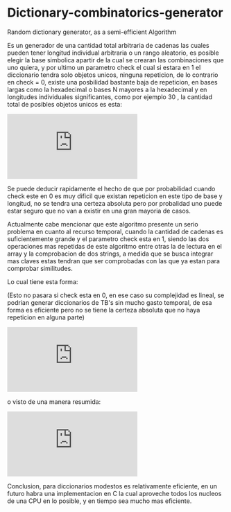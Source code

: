 # Dictionary-combinatorics-generator
Random dictionary generator, as a semi-efficient Algorithm

Es un generador de una cantidad total arbitraria de cadenas las cuales pueden tener longitud individual arbitraria o un rango aleatorio, es posible elegir la base simbolica apartir de la cual se crearan las combinaciones que uno quiera, y por ultimo un parametro check el cual si estara en 1 el diccionario tendra solo objetos unicos, ninguna repeticion, de lo contrario en check = 0, existe una posbilidad bastante baja de repeticion, en bases largas como la hexadecimal o bases N mayores a la hexadecimal y en longitudes individuales significantes, como por ejemplo 30 , la cantidad total de posibles objetos unicos es esta:

![equation](https://latex.codecogs.com/png.latex?%5Cdpi%7B200%7D%2016%5E%7B30%7D%20%3D%201%2C3292279957849158729038070602803e&plus;36)

Se puede deducir rapidamente el hecho de que por probabilidad cuando check este en 0 es muy dificil que existan repeticion en este tipo de base y longitud, no se tendra una certeza absoluta pero por probalidad uno puede estar seguro que no van a existir en una gran mayoria de casos.


Actualmente cabe mencionar que este algoritmo presente un serio problema en cuanto al recurso temporal, cuando la cantidad de cadenas es 
suficientemente grande y el parametro check esta en 1, siendo las dos operaciones mas repetidas de este algoritmo entre otras la de lectura en el array y la comprobacion de dos strings, a medida que se busca integrar mas claves estas tendran que ser comprobadas con las que ya estan para comprobar similitudes.

Lo cual tiene esta forma:

(Esto no pasara si check esta en 0, en ese caso su complejidad es lineal, se podrian generar diccionarios de TB's sin mucho gasto temporal, de esa forma es eficiente pero no se tiene la certeza absoluta que no haya repeticion en alguna parte)

![equation](https://latex.codecogs.com/png.latex?%5Cdpi%7B200%7D%20%5Csum_%7Bi%20%3D%201%7D%5E%7BN%7Di%20%3D%201%20&plus;%202%20&plus;%203...%20%28N%20-%201%29%20&plus;%20N)

o visto de una manera resumida:

![equation](https://latex.codecogs.com/png.latex?%5Cdpi%7B200%7D%20%5Cfrac%7BN%28N%20&plus;%201%29%7D%7B2%7D)


Conclusion, para diccionarios modestos es relativamente eficiente, en un futuro habra una implementacion en C la cual aproveche todos los nucleos de una CPU en lo posible, y en tiempo sea mucho mas eficiente.
